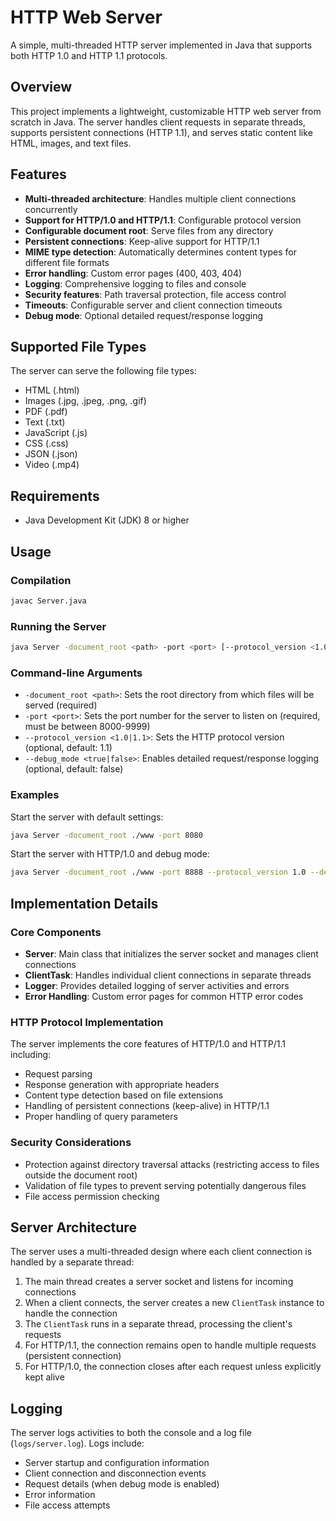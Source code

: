 # HTTP Web Server

A simple, multi-threaded HTTP server implemented in Java that supports both HTTP 1.0 and HTTP 1.1 protocols.

## Overview

This project implements a lightweight, customizable HTTP web server from scratch in Java. The server handles client requests in separate threads, supports persistent connections (HTTP 1.1), and serves static content like HTML, images, and text files.

## Features

- **Multi-threaded architecture**: Handles multiple client connections concurrently
- **Support for HTTP/1.0 and HTTP/1.1**: Configurable protocol version
- **Configurable document root**: Serve files from any directory
- **Persistent connections**: Keep-alive support for HTTP/1.1
- **MIME type detection**: Automatically determines content types for different file formats
- **Error handling**: Custom error pages (400, 403, 404)
- **Logging**: Comprehensive logging to files and console
- **Security features**: Path traversal protection, file access control
- **Timeouts**: Configurable server and client connection timeouts
- **Debug mode**: Optional detailed request/response logging

## Supported File Types

The server can serve the following file types:
- HTML (.html)
- Images (.jpg, .jpeg, .png, .gif)
- PDF (.pdf)
- Text (.txt)
- JavaScript (.js)
- CSS (.css)
- JSON (.json)
- Video (.mp4)

## Requirements

- Java Development Kit (JDK) 8 or higher

## Usage

### Compilation

```bash
javac Server.java
```

### Running the Server

```bash
java Server -document_root <path> -port <port> [--protocol_version <1.0|1.1>] [--debug_mode <true|false>]
```

### Command-line Arguments

- `-document_root <path>`: Sets the root directory from which files will be served (required)
- `-port <port>`: Sets the port number for the server to listen on (required, must be between 8000-9999)
- `--protocol_version <1.0|1.1>`: Sets the HTTP protocol version (optional, default: 1.1)
- `--debug_mode <true|false>`: Enables detailed request/response logging (optional, default: false)

### Examples

Start the server with default settings:
```bash
java Server -document_root ./www -port 8080
```

Start the server with HTTP/1.0 and debug mode:
```bash
java Server -document_root ./www -port 8888 --protocol_version 1.0 --debug_mode true
```

## Implementation Details

### Core Components

- **Server**: Main class that initializes the server socket and manages client connections
- **ClientTask**: Handles individual client connections in separate threads
- **Logger**: Provides detailed logging of server activities and errors
- **Error Handling**: Custom error pages for common HTTP error codes

### HTTP Protocol Implementation

The server implements the core features of HTTP/1.0 and HTTP/1.1 including:

- Request parsing
- Response generation with appropriate headers
- Content type detection based on file extensions
- Handling of persistent connections (keep-alive) in HTTP/1.1
- Proper handling of query parameters

### Security Considerations

- Protection against directory traversal attacks (restricting access to files outside the document root)
- Validation of file types to prevent serving potentially dangerous files
- File access permission checking



## Server Architecture

The server uses a multi-threaded design where each client connection is handled by a separate thread:

1. The main thread creates a server socket and listens for incoming connections
2. When a client connects, the server creates a new `ClientTask` instance to handle the connection
3. The `ClientTask` runs in a separate thread, processing the client's requests
4. For HTTP/1.1, the connection remains open to handle multiple requests (persistent connection)
5. For HTTP/1.0, the connection closes after each request unless explicitly kept alive

## Logging

The server logs activities to both the console and a log file (`logs/server.log`). Logs include:

- Server startup and configuration information
- Client connection and disconnection events
- Request details (when debug mode is enabled)
- Error information
- File access attempts

